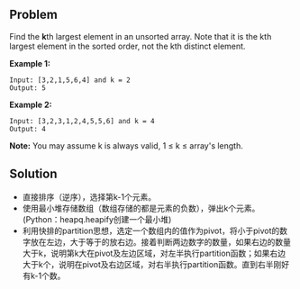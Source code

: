 ## Problem

Find the **k**th largest element in an unsorted array. Note that it is the kth largest element in the sorted order, not the kth distinct element.

**Example 1:**

```
Input: [3,2,1,5,6,4] and k = 2
Output: 5
```

**Example 2:**

```
Input: [3,2,3,1,2,4,5,5,6] and k = 4
Output: 4
```

**Note:** 
You may assume k is always valid, 1 ≤ k ≤ array's length.



## Solution

* 直接排序（逆序），选择第k-1个元素。
* 使用最小堆存储数组（数组存储的都是元素的负数），弹出k个元素。(Python：heapq.heapify创建一个最小堆)
* 利用快排的partition思想，选定一个数组内的值作为pivot，将小于pivot的数字放在左边，大于等于的放右边。接着判断两边数字的数量，如果右边的数量大于k，说明第k大在pivot及左边区域，对左半执行partition函数；如果右边大于k个，说明在pivot及右边区域，对右半执行partition函数。直到右半刚好有k-1个数。